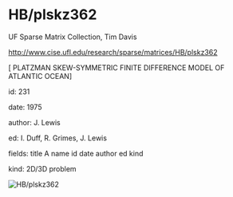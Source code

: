 # HB/plskz362

 UF Sparse Matrix Collection, Tim Davis

 http://www.cise.ufl.edu/research/sparse/matrices/HB/plskz362

 [ PLATZMAN SKEW-SYMMETRIC FINITE DIFFERENCE MODEL OF ATLANTIC OCEAN]

 id: 231

 date: 1975

 author: J. Lewis

 ed: I. Duff, R. Grimes, J. Lewis

 fields: title A name id date author ed kind

 kind: 2D/3D problem

![HB/plskz362](http://www2.research.att.com/~yifanhu/GALLERY/GRAPHS/GIF_SMALL/HB@plskz362.gif)